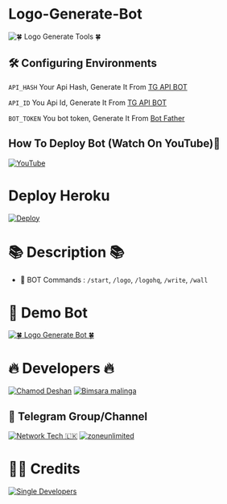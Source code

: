 # Logo-Generate-Bot 

![🍀 Logo Generate Tools 🍀](https://telegra.ph/file/12155d9fd310edf3fab33.jpg)



## 🛠 Configuring Environments

``` API_HASH ``` Your Api Hash, Generate It From [TG API BOT](https://t.me/TgApiextractorBot)

``` API_ID ``` You Api Id, Generate It From [TG API BOT](https://t.me/TgApiextractorBot)

``` BOT_TOKEN ``` You bot token, Generate It From [Bot Father](https://t.me/BotFather)



## How To Deploy Bot (Watch On YouTube)🌷
[![ YouTube ](https://telegra.ph/file/04f4e08d3d96e237b6bad.jpg)](https://youtu.be/SEzZTL2eQ6k)



# Deploy Heroku 

[![Deploy](https://telegra.ph/file/bcf6fbca3700a360645d7.jpg)](https://heroku.com/deploy?template=https://github.com/Networktech2022/logo-tools.git)

# 📚 Description 📚
 

- 🔑 BOT Commands : `/start`, `/logo`, `/logohq`, `/write`, `/wall`



# 🌸 Demo Bot


[![🍀 Logo Generate Bot 🍀](https://telegra.ph/file/12155d9fd310edf3fab33.jpg)](https://t.me/The_logo_generate_bot)


# 🔥 Developers 🔥

[![Chamod Deshan ](https://telegra.ph/file/e6d7f2413a2c2d46c5f62.jpg)](https://t.me/chamod_deshan)
[![Bimsara malinga ](https://telegra.ph/file/5c359f482da0b0b1eeba7.jpg)](https://t.me/bimsaramalinga)



## 🌷 Telegram Group/Channel

[![ Network Tech 🇱🇰 ](https://telegra.ph/file/8f9bfbaae3a8f021acbc0.jpg)](https://t.me/SL_BotDevelopers)
[![zoneunlimited ](https://telegra.ph/file/a08c7185f0f836d8a6f0f.jpg)](https://t.me/zoneunlimited) 



# 🙋‍♂ Credits 

[![ Single Developers ](https://telegra.ph/file/2780f811d0f1231fc8801.jpg)](https://t.me/SingleDevelopers)

##


